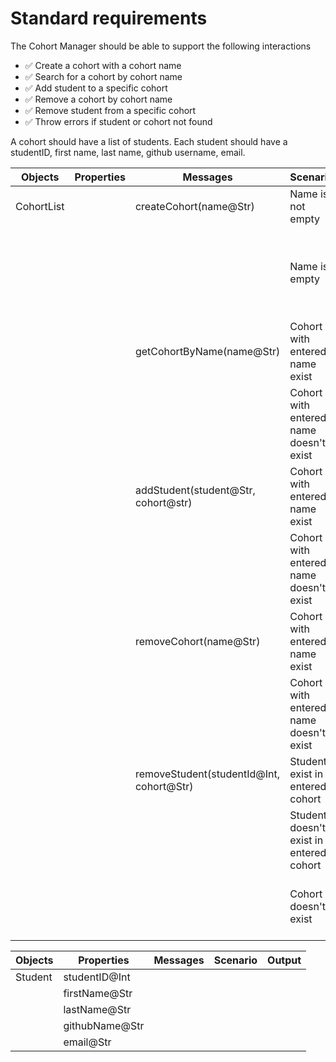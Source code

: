 # Standard requirements

The Cohort Manager should be able to support the following interactions

- ✅ Create a cohort with a cohort name
- ✅ Search for a cohort by cohort name
- ✅ Add student to a specific cohort
- ✅ Remove a cohort by cohort name
- ✅ Remove student from a specific cohort
- ✅ Throw errors if student or cohort not found

A cohort should have a list of students. Each student should have a studentID, first name, last name, github username, email.

| Objects    | Properties | Messages                                 | Scenario                                | Output                                           |
| ---------- | ---------- | ---------------------------------------- | --------------------------------------- | ------------------------------------------------ |
| CohortList |            | createCohort(name@Str)                   | Name is not empty                       | Object of created cohort                         |
|            |            |                                          | Name is empty                           | Thrown error: "Enter name for create new cohort" |
|            |            | getCohortByName(name@Str)                | Cohort with entered name exist          | Object of searched cohort                        |
|            |            |                                          | Cohort with entered name doesn't exist  | Thrown error: "Cohort not Found"                 |
|            |            | addStudent(student@Str, cohort@str)      | Cohort with entered name exist          | List of students of entered cohort               |
|            |            |                                          | Cohort with entered name doesn't exist  | Thrown error: "Cohort not Found"                 |
|            |            | removeCohort(name@Str)                   | Cohort with entered name exist          | Removed cohort                                   |
|            |            |                                          | Cohort with entered name doesn't exist  | Thrown error: "Cohort not Found"                 |
|            |            | removeStudent(studentId@Int, cohort@Str) | Student exist in entered cohort         | Removed student                                  |
|            |            |                                          | Student doesn't exist in entered cohort | Thrown error: "Student not Found"                |
|            |            |                                          | Cohort doesn't exist                    | Thrown error: "Cohort not Found"                 |

| Objects | Properties     | Messages | Scenario | Output |
| ------- | -------------- | -------- | -------- | ------ |
| Student | studentID@Int  |          |          |        |
|         | firstName@Str  |          |          |        |
|         | lastName@Str   |          |          |        |
|         | githubName@Str |          |          |        |
|         | email@Str      |          |          |        |

